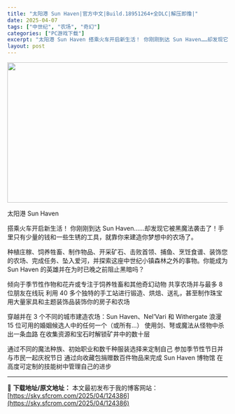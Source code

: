 ```yaml
---
title: "太阳港 Sun Haven|官方中文|Build.18951264+全DLC|解压即撸|"
date: 2025-04-07
tags: ["中世纪", "农场", "奇幻"]
categories: ["PC游戏下载"]
excerpt: "太阳港 Sun Haven 搭乘火车开启新生活！ 你刚刚到达 Sun Haven……却发现它被黑魔法袭击了！手里只有少量的钱和一些生锈的工具，就靠你来建造你梦想中的农场了。 种植庄稼、饲养牲畜、制作物品、开采矿石、击败首领、捕鱼、烹饪食谱、装饰您的农场、完成任务、坠入爱河，并探索这座中世纪小镇森林之&hellip;"
layout: post
---
```


<img class="aligncenter size-full wp-image-124350" src="https://sky.sfcrom.com/wp-content/uploads/2025/04/2025040702154823.webp" alt="" width="570" height="321" />

太阳港 Sun Haven

搭乘火车开启新生活！
你刚刚到达 Sun Haven……却发现它被黑魔法袭击了！手里只有少量的钱和一些生锈的工具，就靠你来建造你梦想中的农场了。

种植庄稼、饲养牲畜、制作物品、开采矿石、击败首领、捕鱼、烹饪食谱、装饰您的农场、完成任务、坠入爱河，并探索这座中世纪小镇森林之外的事物。你能成为 Sun Haven 的英雄并在为时已晚之前阻止黑暗吗？

倾向于季节性作物和花卉或专注于饲养牲畜和其他奇幻动物
共享农场并与最多 8 位朋友在线玩
利用 40 多个独特的手工站进行锻造、烘焙、送礼，甚至制作珠宝
用大量家具和主题装饰品装饰你的房子和农场

穿越并在 3 个不同的城市建造农场：Sun Haven、Nel’Vari 和 Withergate
浪漫 15 位可用的婚姻候选人中的任何一个（或所有…）
使用剑、弩或魔法从怪物中杀出一条血路
在收集资源和宝石时解锁矿井中的数十层

通过不同的魔法种族、初始职业和数千种服装选择来定制自己
参加季节性节日并与市民一起庆祝节日
通过向收藏包捐赠数百件物品来完成 Sun Haven 博物馆
在高度可定制的技能树中管理自己的进步

---
📖 **下载地址/原文地址：** 本文最初发布于我的博客网站：[https://sky.sfcrom.com/2025/04/124386](https://sky.sfcrom.com/2025/04/124386)
